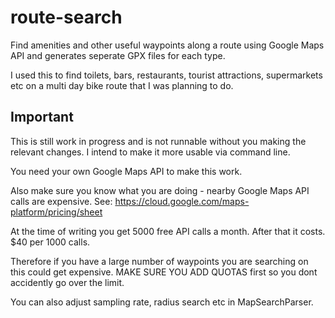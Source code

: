 # route-search
Find amenities and other useful waypoints along a route using Google Maps API and generates seperate GPX files for each type. 

I used this to find toilets, bars, restaurants, tourist attractions, supermarkets etc on a multi day bike route that I was planning to do. 

## Important

This is still work in progress and is not runnable without you making the relevant changes. I intend to make it more usable via command line.

You need your own Google Maps API to make this work. 

Also make sure you know what you are doing - nearby Google Maps API calls are expensive. See: https://cloud.google.com/maps-platform/pricing/sheet

At the time of writing you get 5000 free API calls a month. After that it costs. $40 per 1000 calls. 

Therefore if you have a large number of waypoints you are searching on this could get expensive. MAKE SURE YOU ADD QUOTAS first so you dont accidently go over the limit. 

You can also adjust sampling rate, radius search etc in MapSearchParser. 
